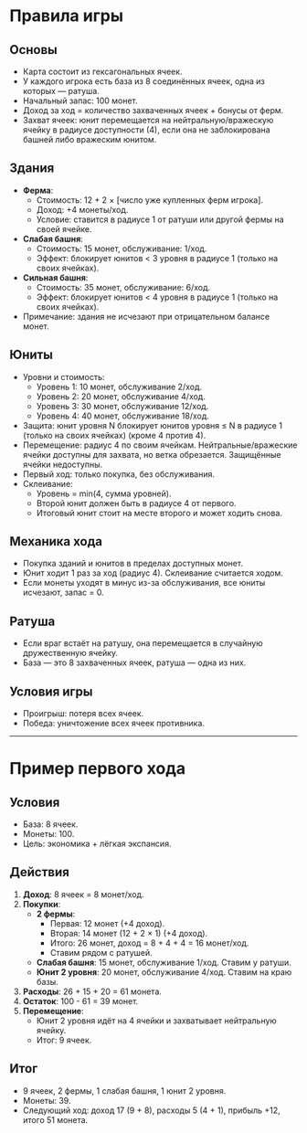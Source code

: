 
# Правила игры

## Основы
- Карта состоит из гексагональных ячеек.
- У каждого игрока есть база из 8 соединённых ячеек, одна из которых — ратуша.
- Начальный запас: 100 монет.
- Доход за ход = количество захваченных ячеек + бонусы от ферм.
- Захват ячеек: юнит перемещается на нейтральную/вражескую ячейку в радиусе доступности (4), если она не заблокирована башней либо вражеским юнитом.

## Здания
- **Ферма**:
  - Стоимость: 12 + 2 × [число уже купленных ферм игрока].
  - Доход: +4 монеты/ход.
  - Условие: ставится в радиусе 1 от ратуши или другой фермы на своей ячейке.
- **Слабая башня**:
  - Стоимость: 15 монет, обслуживание: 1/ход.
  - Эффект: блокирует юнитов < 3 уровня в радиусе 1 (только на своих ячейках).
- **Сильная башня**:
  - Стоимость: 35 монет, обслуживание: 6/ход.
  - Эффект: блокирует юнитов < 4 уровня в радиусе 1 (только на своих ячейках).
- Примечание: здания не исчезают при отрицательном балансе монет.

## Юниты
- Уровни и стоимость:
  - Уровень 1: 10 монет, обслуживание 2/ход.
  - Уровень 2: 20 монет, обслуживание 4/ход.
  - Уровень 3: 30 монет, обслуживание 12/ход.
  - Уровень 4: 40 монет, обслуживание 18/ход.
- Защита: юнит уровня N блокирует юнитов уровня ≤ N в радиусе 1 (только на своих ячейках) (кроме 4 против 4).
- Перемещение: радиус 4 по своим ячейкам. Нейтральные/вражеские ячейки доступны для захвата, но ветка обрезается. Защищённые ячейки недоступны.
- Первый ход: только покупка, без обслуживания.
- Склеивание:
  - Уровень = min(4, сумма уровней).
  - Второй юнит должен быть в радиусе 4 от первого.
  - Итоговый юнит стоит на месте второго и может ходить снова.

## Механика хода
- Покупка зданий и юнитов в пределах доступных монет.
- Юнит ходит 1 раз за ход (радиус 4). Склеивание считается ходом.
- Если монеты уходят в минус из-за обслуживания, все юниты исчезают, запас = 0.

## Ратуша
- Если враг встаёт на ратушу, она перемещается в случайную дружественную ячейку.
- База — это 8 захваченных ячеек, ратуша — одна из них.

## Условия игры
- Проигрыш: потеря всех ячеек.
- Победа: уничтожение всех ячеек противника.

---

# Пример первого хода

## Условия
- База: 8 ячеек.
- Монеты: 100.
- Цель: экономика + лёгкая экспансия.

## Действия
1. **Доход**: 8 ячеек = 8 монет/ход.
2. **Покупки**:
   - **2 фермы**:
     - Первая: 12 монет (+4 доход).
     - Вторая: 14 монет (12 + 2 × 1) (+4 доход).
     - Итого: 26 монет, доход = 8 + 4 + 4 = 16 монет/ход.
     - Ставим рядом с ратушей.
   - **Слабая башня**: 15 монет, обслуживание 1/ход. Ставим у ратуши.
   - **Юнит 2 уровня**: 20 монет, обслуживание 4/ход. Ставим на краю базы.
3. **Расходы**: 26 + 15 + 20 = 61 монета.
4. **Остаток**: 100 - 61 = 39 монет.
5. **Перемещение**:
   - Юнит 2 уровня идёт на 4 ячейки и захватывает нейтральную ячейку.
   - Итог: 9 ячеек.

## Итог
- 9 ячеек, 2 фермы, 1 слабая башня, 1 юнит 2 уровня.
- Монеты: 39.
- Следующий ход: доход 17 (9 + 8), расходы 5 (4 + 1), прибыль +12, итого 51 монета.
